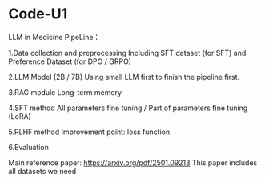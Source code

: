 # Code-U1
LLM in Medicine
PipeLine：

1.Data collection and preprocessing
Including SFT dataset (for SFT) and Preference Dataset (for DPO / GRPO)

2.LLM Model (2B / 7B)
Using small LLM first to finish the pipeline first.

3.RAG module
Long-term memory

4.SFT method
All parameters fine tuning / Part of parameters fine tuning (LoRA)

5.RLHF method
Improvement point: loss function

6.Evaluation

Main reference paper: https://arxiv.org/pdf/2501.09213
This paper includes all datasets we need
